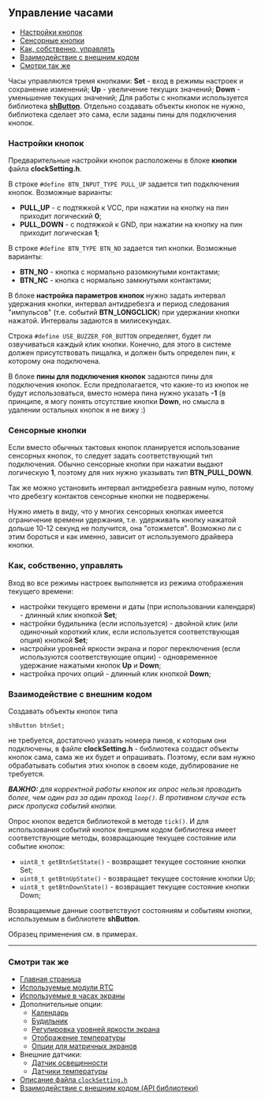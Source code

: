 ## Управление часами

- [Настройки кнопок](#настройки-кнопок)
- [Сенсорные кнопки](#сенсорные-кнопки)
- [Как, собственно, управлять](#как-собственно-управлять)
- [Взаимодействие с внешним кодом](#взаимодействие-с-внешним-кодом)
- [Смотри так же](#смотри-так-же)

Часы управляются тремя кнопками: **Set** - вход в режимы настроек и сохранение изменений; **Up** - увеличение текущих значений; **Down** - уменьшение текущих значений; Для работы с кнопками используется библиотека [**shButton**](https://github.com/VAleSh-Soft/shButton). Отдельно создавать объекты кнопок не нужно, библиотека сделает это сама, если заданы пины для подключения кнопок.

### Настройки кнопок

Предварительные настройки кнопок расположены в блоке **кнопки** файла **clockSetting.h**.

В строке `#define BTN_INPUT_TYPE PULL_UP` задается тип подключения кнопок. Возможные варианты:
- **PULL_UP** - с подтяжкой к VCC, при нажатии на кнопку на пин приходит логический **0**;
- **PULL_DOWN** - с подтяжкой к GND, при нажатии на кнопку на пин приходит логическая **1**;

В строке `#define BTN_TYPE BTN_NO` задается тип кнопки. Возможные варианты:
- **BTN_NO** - кнопка с нормально разомкнутыми контактами;
- **BTN_NC** - кнопка с нормально замкнутыми контактами;

В блоке **настройка параметров кнопок** нужно задать интервал удержания кнопки, интервал антидребезга и период следования "импульсов" (т.е. событий **BTN_LONGCLICK**) при удержании кнопки нажатой. Интервалы задаются в милисекундах.

Строка `#define USE_BUZZER_FOR_BUTTON` определяет, будет ли озвучиваться каждый клик кнопки. Конечно, для этого в системе должен присутствовать пищалка, и должен быть определен пин, к которому она подключена.

В блоке **пины для подключения кнопок** задаются пины для подключения кнопок. Если предполагается, что какие-то из кнопок не будут использоваться, вместо номера пина нужно указать **-1** (в принципе, я могу понять отсутствие кнопки **Down**, но смысла в удалении остальных кнопок я не вижу :) 

### Сенсорные кнопки

Если вместо обычных тактовых кнопок планируется использование сенсорных кнопок, то следует задать соответствующий тип подключения. Обычно сенсорные кнопки при нажатии выдают логическую **1**, поэтому для них нужно указывать тип **BTN_PULL_DOWN**.

Так же можно установить интервал антидребезга равным нулю, потому что дребезгу контактов сенсорные кнопки не подвержены.

Нужно иметь в виду, что у многих сенсорных кнопках имеется ограничение времени удержания, т.е. удерживать кнопку нажатой дольше 10-12 секунд не получится, она "отожмется". Возможно ли с этим бороться и как именно, зависит от используемого драйвера кнопки.

### Как, собственно, управлять

Вход во все режимы настроек выполняется из режима отображения текущего времени:
- настройки текущего времени и даты (при использовании календаря) - длинный клик кнопкой **Set**;
- настройки будильника (если используется) - двойной клик (или одиночный короткий клик, если используется соответствующая опция) кнопкой **Set**;
- настройки уровней яркости экрана и порог переключения (если используются соответствующие опции) - одновременное удержание нажатыми кнопок **Up** и **Down**;
- настройка прочих опций - длинный клик кнопкой **Down**;

### Взаимодействие с внешним кодом

 Создавать объекты кнопок типа 
 ```
 shButton btnSet;
 ```
 не требуется, достаточно указать номера пинов, к которым они подключены, в файле **clockSetting.h** - библиотека создаст объекты кнопок сама, сама же их будет и опрашивать. Поэтому, если вам нужно обрабатывать события этих кнопок в своем коде, дублирование не требуется.

***ВАЖНО:** для корректной работы кнопок их опрос нельзя проводить более, чем один раз за один проход `loop()`. В противном случае есть риск пропуска событий кнопки.*

 Опрос кнопок ведется библиотекой в методе `tick()`. И для использования событий кнопок внешним кодом библиотека имеет соответствующие методы, возвращающие текущее состояние или событие кнопок:
 - `uint8_t getBtnSetState()` - возвращает текущее состояние кнопки Set;
 - `uint8_t getBtnUpState()` - возвращает текущее состояние кнопки Up;
 - `uint8_t getBtnDownState()` - возвращает текущее состояние кнопки Down;
 
 Возвращаемые данные соответствуют состояниям и событиям кнопки, используемым в библиотете **shButton**.
 
Образец применения см. в примерах.

<hr>
 
### Смотри так же
- [Главная страница](../readme.md)
- [Используемые модули RTC](rtc.md)
- [Используемые в часах экраны](displays.md)
- Дополнительные опции:
  - [Календарь](calendar.md)
  - [Будильник](alarm.md)
  - [Регулировка уровней яркости экрана](br_adjust.md)
  - [Отображение температуры](show_temp.md)
  - [Опции для матричных экранов](matrix.md)
- Внешние датчики:
  - [Датчик освещенности](light_sensor.md)
  - [Датчики температуры](temp_sensors.md)
- [Описание файла `clockSetting.h`](clock_setting.md)
- [Взаимодействие с внешним кодом (API библиотеки)](api.md)
